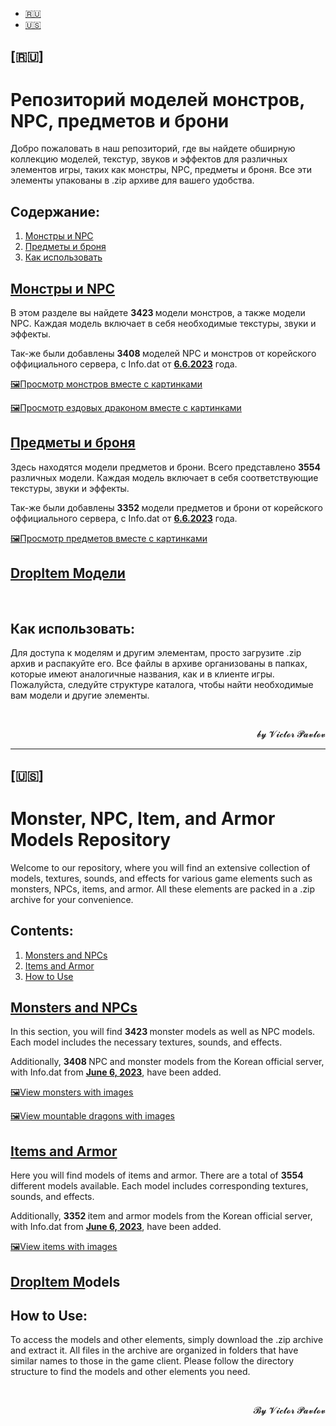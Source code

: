 <ul>
	<li><a href="#RUSSIAN">🇷🇺</a></li>
	<li><a href="#ENGLISH">🇺🇸</a></li>
</ul>

<h2>[🇷🇺]</h2>

<h1>Репозиторий моделей монстров, NPC, предметов и брони</h1>

<p>Добро пожаловать в наш репозиторий, где вы найдете обширную коллекцию моделей, текстур, звуков и эффектов для различных элементов игры, таких как монстры, NPC, предметы и броня. Все эти элементы упакованы в .zip архиве для вашего удобства.</p>

<h2>Содержание:</h2>

<ol>
	<li><a href="#монстры-и-npc">Монстры и NPC</a></li>
	<li><a href="#предметы-и-броня">Предметы и броня</a></li>
	<li><a href="#как-использовать">Как использовать</a></li>
</ol>

<h2><a href="https://github.com/Aksel911/R2-Textures/tree/main/--%3D%3DMONSTER%20ITEM%20ARMOR%20MODELS%20FULL%3D%3D--/%5BKOREA%20OFF%202023%5D%20%D0%9C%D0%BE%D0%B4%D0%B5%D0%BB%D0%B8%20%D0%BC%D0%BE%D0%BD%D1%81%D1%82%D1%80%D0%BE%D0%B2">Монстры и NPC</a></h2>

<p>В этом разделе вы найдете <strong>3423 </strong>модели монстров, а также модели NPC. Каждая модель включает в себя необходимые текстуры, звуки и эффекты.</p>

<p>Так-же были добавлены <strong>3408 </strong>моделей NPC и монстров от корейского оффициального сервера, с Info.dat от <u><strong>6.6.2023</strong></u> года.</p>

<p><a href="https://github.com/Aksel911/R2-Textures/tree/main/--%3D%3DMONSTER%20ITEM%20ARMOR%20MODELS%20FULL%3D%3D--/%5BKOREA%20OFF%202023%5D%20Модели%20монстров/Список%20монстров%20с%20картинками"><u>🖼️Просмотр монстров вместе с картинками</u></a></p>

<p><a href="https://github.com/Aksel911/R2-Textures/tree/main/--%3D%3DMONSTER%20ITEM%20ARMOR%20MODELS%20FULL%3D%3D--/%5BKOREA%20OFF%202023%5D%20Ездовые%20драконы%20(t)"><u>🖼️Просмотр ездовых драконом вместе с картинками</u></a></p>

<h2><a href="https://github.com/Aksel911/R2-Textures/tree/main/--%3D%3DMONSTER%20ITEM%20ARMOR%20MODELS%20FULL%3D%3D--/%5BDISPEL%5D%20%D0%9C%D0%BE%D0%B4%D0%B5%D0%BB%D0%B8%20%D0%BF%D1%80%D0%B5%D0%B4%D0%BC%D0%B5%D1%82%D0%BE%D0%B2%20%D0%B8%20%D0%B1%D1%80%D0%BE%D0%BD%D0%B8">Предметы и броня</a></h2>

<p>Здесь находятся модели предметов и брони. Всего представлено <strong>3554 </strong>различных модели. Каждая модель включает в себя соответствующие текстуры, звуки и эффекты.</p>

<p>Так-же были добавлены <strong>3352 </strong>модели предметов и брони от корейского оффициального сервера, с Info.dat от <u><strong>6.6.2023</strong></u> года.</p>

<p><a href="https://github.com/Aksel911/R2-Textures/tree/main/--%3D%3DMONSTER%20ITEM%20ARMOR%20MODELS%20FULL%3D%3D--/%5BKOREA%20OFF%202023%5D%20Модели%20предметов%20и%20брони/Список%20предметов%20с%20картинками"><u>🖼️Просмотр предметов вместе с картинками</u></a></p>

<h2><a href="https://github.com/Aksel911/R2-Textures/tree/main/--%3D%3DMONSTER%20ITEM%20ARMOR%20MODELS%20FULL%3D%3D--/%5BKOREA%20OFF%202023%5D%20DropItem%20модели"><u>DropItem Модели</u></a></h2>

<p>&nbsp;</p>

<h2>Как использовать:</h2>

<p>Для доступа к моделям и другим элементам, просто загрузите .zip архив и распакуйте его. Все файлы в архиве организованы в папках, которые имеют аналогичные названия, как и в клиенте игры. Пожалуйста, следуйте структуре каталога, чтобы найти необходимые вам модели и другие элементы.</p>

<p>&nbsp;</p>

<p style="text-align:right">𝓫𝔂 𝓥𝓲𝓬𝓽𝓸𝓻 𝓟𝓪𝓿𝓵𝓸𝓿</p>

<hr />
<h2>[🇺🇸]</h2>

<h1>Monster, NPC, Item, and Armor Models Repository</h1>

<p>Welcome to our repository, where you will find an extensive collection of models, textures, sounds, and effects for various game elements such as monsters, NPCs, items, and armor. All these elements are packed in a .zip archive for your convenience.</p>

<h2>Contents:</h2>

<ol>
	<li><a href="#monsters-and-npcs">Monsters and NPCs</a></li>
	<li><a href="#items-and-armor">Items and Armor</a></li>
	<li><a href="#how-to-use">How to Use</a></li>
</ol>

<h2><a href="https://github.com/Aksel911/R2-Textures/tree/main/--%3D%3DMONSTER%20ITEM%20ARMOR%20MODELS%20FULL%3D%3D--/%5BKOREA%20OFF%202023%5D%20%D0%9C%D0%BE%D0%B4%D0%B5%D0%BB%D0%B8%20%D0%BC%D0%BE%D0%BD%D1%81%D1%82%D1%80%D0%BE%D0%B2">Monsters and NPCs</a></h2>

<p>In this section, you will find <strong>3423 </strong>monster models as well as NPC models. Each model includes the necessary textures, sounds, and effects.</p>

<p>Additionally, <strong>3408 </strong>NPC and monster models from the Korean official server, with Info.dat from <strong><u>June 6, 2023</u></strong>, have been added.</p>

<p><a href="https://github.com/Aksel911/R2-Textures/tree/main/--%3D%3DMONSTER%20ITEM%20ARMOR%20MODELS%20FULL%3D%3D--/%5BKOREA%20OFF%202023%5D%20Модели%20монстров/Список%20монстров%20с%20картинками"><u>🖼️View monsters with images</u></a></p>

<p><a href="https://github.com/Aksel911/R2-Textures/tree/main/--%3D%3DMONSTER%20ITEM%20ARMOR%20MODELS%20FULL%3D%3D--/%5BKOREA%20OFF%202023%5D%20Ездовые%20драконы%20(t)"><u>🖼️View mountable dragons with images</u></a></p>

<h2><a href="https://github.com/Aksel911/R2-Textures/tree/main/--%3D%3DMONSTER%20ITEM%20ARMOR%20MODELS%20FULL%3D%3D--/%5BDISPEL%5D%20%D0%9C%D0%BE%D0%B4%D0%B5%D0%BB%D0%B8%20%D0%BF%D1%80%D0%B5%D0%B4%D0%BC%D0%B5%D1%82%D0%BE%D0%B2%20%D0%B8%20%D0%B1%D1%80%D0%BE%D0%BD%D0%B8">Items and Armor</a></h2>

<p>Here you will find models of items and armor. There are a total of <strong>3554 </strong>different models available. Each model includes corresponding textures, sounds, and effects.</p>

<p>Additionally, <strong>3352 </strong>item and armor models from the Korean official server, with Info.dat from <u><strong>June 6, 2023</strong></u>, have been added.</p>

<p><a href="https://github.com/Aksel911/R2-Textures/tree/main/--%3D%3DMONSTER%20ITEM%20ARMOR%20MODELS%20FULL%3D%3D--/%5BKOREA%20OFF%202023%5D%20Модели%20предметов%20и%20брони/Список%20предметов%20с%20картинками"><u>🖼️View items with images</u></a></p>

<h2><a href="https://github.com/Aksel911/R2-Textures/tree/main/--%3D%3DMONSTER%20ITEM%20ARMOR%20MODELS%20FULL%3D%3D--/%5BKOREA%20OFF%202023%5D%20DropItem%20модели"><u>DropItem M</u></a>odels</h2>

<h2>How to Use:</h2>

<p>To access the models and other elements, simply download the .zip archive and extract it. All files in the archive are organized in folders that have similar names to those in the game client. Please follow the directory structure to find the models and other elements you need.</p>

<p>&nbsp;</p>

<p style="text-align:right">𝓑𝔂 𝓥𝓲𝓬𝓽𝓸𝓻 𝓟𝓪𝓿𝓵𝓸𝓿</p>
